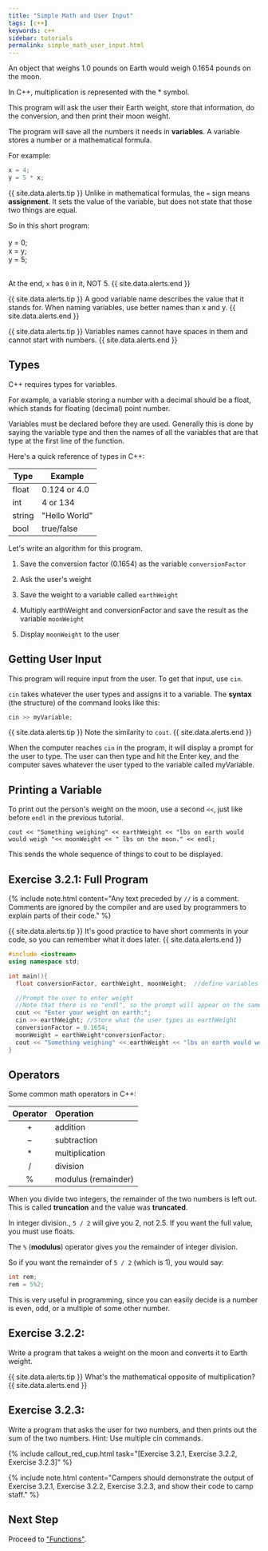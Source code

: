 ```yaml
---
title: "Simple Math and User Input"
tags: [c++]
keywords: c++
sidebar: tutorials
permalink: simple_math_user_input.html
---
```


An object that weighs 1.0 pounds on Earth would weigh 0.1654 pounds on the moon.

In C++, multiplication is represented with the * symbol.

This program will ask the user their Earth weight, store that information, do the conversion, and then print their moon weight.

The program will save all the numbers it needs in <b>variables</b>. A variable stores a number or a mathematical formula.

For example:

```cpp
x = 4;
y = 5 * x;
```

{{ site.data.alerts.tip }}
Unlike in mathematical formulas, the `=` sign means <b>assignment</b>. It sets the value of the variable, but does not state that those two things are equal.

So in this short program:
<br>
<br>
y = 0;
<br>
x = y;
<br>
y = 5;
<br>
<br>

At the end, `x` has `0` in it, NOT 5.
{{ site.data.alerts.end }}

{{ site.data.alerts.tip }}
A good variable name describes the value that it stands for. When naming variables, use better names than x and y. 
{{ site.data.alerts.end }}

{{ site.data.alerts.tip }}
Variables names cannot have spaces in them and cannot start with numbers.
{{ site.data.alerts.end }}

## Types

C++ requires types for variables.

For example, a variable storing a number with a decimal should be a float, which stands for floating (decimal) point number.

Variables must be declared before they are used. Generally this is done by saying the variable type and then the names of all the variables that are that type at the first line of the function.

Here's a quick reference of types in C++:

Type    | Example
--------|-------------
float	| 0.124 or 4.0
int	    | 4 or 134
string	| "Hello World"
bool	| true/false

Let's write an algorithm for this program.

1. Save the conversion factor (0.1654) as the variable `conversionFactor`

2. Ask the user's weight

3. Save the weight to a variable called `earthWeight`

4. Multiply earthWeight and conversionFactor and save the result as the variable `moonWeight`

5. Display `moonWeight` to the user

## Getting User Input

This program will require input from the user. To get that input, use `cin`.

`cin` takes whatever the user types and assigns it to a variable. The <b>syntax</b> (the structure) of the command looks like this:

```cpp
cin >> myVariable;
```

{{ site.data.alerts.tip }}
Note the similarity to `cout`.
{{ site.data.alerts.end }}

When the computer reaches `cin` in the program, it will display a prompt for the user to type. The user can then type and hit the Enter key, and the computer saves whatever the user typed to the variable called myVariable.

## Printing a Variable

To print out the person's weight on the moon, use a second `<<`, just like before `endl` in the previous tutorial.

```
cout << "Something weighing" << earthWeight << "lbs on earth would would weigh "<< moonWeight << " lbs on the moon." << endl;
```

This sends the whole sequence of things to cout to be displayed.

## Exercise 3.2.1: Full Program

{% include note.html content="Any text preceded by `//` is a comment.
<br>Comments are ignored by the compiler and are used by programmers to explain parts of their code." %}


{{ site.data.alerts.tip }}
It's good practice to have short comments in your code, so you can remember what it does later.
{{ site.data.alerts.end }}

```cpp
#include <iostream>
using namespace std;

int main(){
  float conversionFactor, earthWeight, moonWeight;  //define variables as floats

  //Prompt the user to enter weight
  //Note that there is no "endl", so the prompt will appear on the same line.
  cout << "Enter your weight on earth:";
  cin >> earthWeight; //Store what the user types as earthWeight
  conversionFactor = 0.1654;
  moonWeight = earthWeight*conversionFactor;
  cout << "Something weighing" << earthWeight << "lbs on earth would would weigh "<< moonWeight << " lbs on the moon." << endl;  //print out conversion
}
```

## Operators

Some common math operators in C++:

Operator |	Operation
:-------:|:---------
+	     | addition
−	     | subtraction
*	     | multiplication
/	     | division
%	     | modulus (remainder)

When you divide two integers, the remainder of the two numbers is left out. This is called <b>truncation</b> and the value was <b>truncated</b>.

In integer division., `5 / 2` will give you 2, not 2.5. If you want the full value, you must use floats.

The `%` (<b>modulus</b>) operator gives you the remainder of integer division.

So if you want the remainder of `5 / 2` (which is 1), you would say:

```cpp
int rem;
rem = 5%2;
```

This is very useful in programming, since you can easily decide is a number is even, odd, or a multiple of some other number.

## Exercise 3.2.2:

Write a program that takes a weight on the moon and converts it to Earth weight.

{{ site.data.alerts.tip }}
What's the mathematical opposite of multiplication?
{{ site.data.alerts.end }}

## Exercise 3.2.3:

Write a program that asks the user for two numbers, and then prints out the sum of the two numbers. Hint: Use multiple cin commands.

{% include callout_red_cup.html task="[Exercise 3.2.1, Exercise 3.2.2, Exercise 3.2.3]" %}

{% include note.html content="Campers should demonstrate the output of Exercise 3.2.1, Exercise 3.2.2, Exercise 3.2.3, and show their code to camp staff." %}

## Next Step

Proceed to ["Functions"](functions.html).
